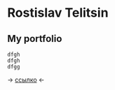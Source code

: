 # Rostislav Telitsin
## My portfolio


~~~
dfgh
dfgh
dfgg
~~~
-> [ссылко](https://www.youtube.com) <-
